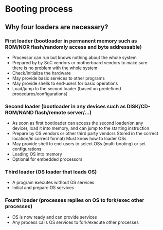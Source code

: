 # Booting process

## Why four loaders are necessary?

### First loader (bootloader in permanent memory such as ROM/NOR flash/randomly access and byte addressable)

- Processor can run but knows nothing about the whole system
- Prepared by by SoC vendors or motherboard vendors to make sure there is no problem with the whole system
- Check/initialize the hardware
- May provide basic services to other programs
- May provide shells to end‐users for basic operations
- Load/jump to the second loader (based on predefined procedures/configurations)

### Second loader (bootloader in any devices such as DISK/CD‐ROM/NAND flash/remote server/…)

- As soon as first bootloader can access the second loader(on any device), load it into memory, and can jump to the starting instruction
- Prepare by OS vendors or other third party vendors
	Stored in the correct location/in correct format)
	Must know how to loader OSs
- May provide shell to end‐users to select OSs (multi‐booting) or set configurations
- Loading OS into memory
- Optional for embedded processors

### Third loader (OS loader that loads OS)

- A program executes without OS services
- Initial and prepare OS services

### Fourth loader (processes replies on OS to fork/exec other processes)

- OS is now ready and can provide services
- Any process calls OS services to fork/execute other processes
